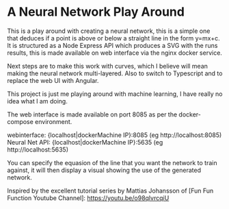 # A Neural Network Play Around

This is a play around with creating a neural network, this is a simple one that deduces if a point is above or below a straight line in the form y=mx+c.
It is structured as a Node Express API which produces a SVG with the runs results, this is made available on web interface via the nginx docker service.

Next steps are to make this work with curves, which I believe will mean making the neural network multi-layered. Also to switch to Typescript and to replace the web UI with Angular.

This project is just me playing around with machine learning, I have really no idea what I am doing.

The web interface is made available on port 8085 as per the docker-compose environment.


webinterface: {localhost|dockerMachine IP}:8085 (eg http://localhost:8085)
Neural Net API: {localhost|dockerMachine IP}:5635 (eg http://localhost:5635)

You can specify the equasion of the line that you want the network to train against, it will then display a visual showing the use
of the generated network.

Inspired by the excellent tutorial series by Mattias Johansson of [Fun Fun Function Youtube Channel]: https://youtu.be/o98qlvrcqiU
